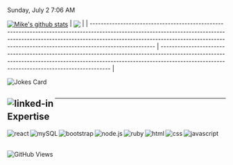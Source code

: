 Sunday, July 2 7:06 AM

<a href="https://github.com/MFitzgerald89/github-readme-stats"><img align="center" src="https://github-readme-stats.vercel.app/api?username=MFitzgerald89&show_icons=true&include_all_commits=true&theme=buefy&hide_border=true" alt="Mike's github stats" /></a>
| <a href="https://github.com/MFitzgerald89/github-readme-stats"><img align="center" src="https://github-readme-stats.vercel.app/api/top-langs/?username=MFitzgerald89&layout=compact&theme=buefy&hide_border=true" /></a> |
| ----------------------------------------------------------------------------------------------------------------------------------------------------------------------------------------------------------------------------------------------------------------- | ------------------------------------------------------------------------------------------------------------------------------------------------------------------------------------------------------------------------ |

<img src="https://readme-jokes.vercel.app/api" alt="Jokes Card" />

## [<img align="left" alt="linked-in" src="https://img.shields.io/badge/linkedin-%230077B5.svg?&style=for-the-badge&logo=linkedin&logoColor=white" />](https://www.linkedin.com/in/michealcfitzgerald/)

---

## Expertise

<img align="left" alt="react" src="https://img.shields.io/badge/react%20-%2320232a.svg?&style=for-the-badge&logo=react&logoColor=%2361DAFB" />

<img align="left" alt="mySQL" src="https://img.shields.io/badge/MySQL-005C84?style=for-the-badge&logo=mysql&logoColor=white" />

<img align="left" alt="bootstrap" src="https://img.shields.io/badge/Bootstrap-563D7C?style=for-the-badge&logo=bootstrap&logoColor=white" />

<img align="left" alt="node.js" src="https://img.shields.io/badge/Node.js-339933?style=for-the-badge&logo=nodedotjs&logoColor=white" />

<img align="left" alt="ruby" src="https://img.shields.io/badge/Ruby-CC342D?style=for-the-badge&logo=ruby&logoColor=white" />

<img align="left" alt ="html" src="https://img.shields.io/badge/HTML5-E34F26?style=for-the-badge&logo=html5&logoColor=white" />

<img align="left" alt="css" src="https://img.shields.io/badge/CSS3-1572B6?style=for-the-badge&logo=css3&logoColor=white" />

<img align="left" alt="javascript" src="https://img.shields.io/badge/JavaScript-F7DF1E?style=for-the-badge&logo=javascript&logoColor=black" />
<br></br>

![GitHub Views](https://komarev.com/ghpvc/?username=MFitzgerald89&color=FAC151)
